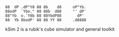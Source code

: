     88  dP .dP"Y8 88 8b    d8     oP"Yb. 
    88odP  `Ybo." 88 88b  d88     "' dP' 
    88"Yb  o.`Y8b 88 88YbdP88       dP'  
    88  Yb 8bodP' 88 88 YY 88     .d8888 

kSim 2 is a rubik's cube simulator and general toolkit